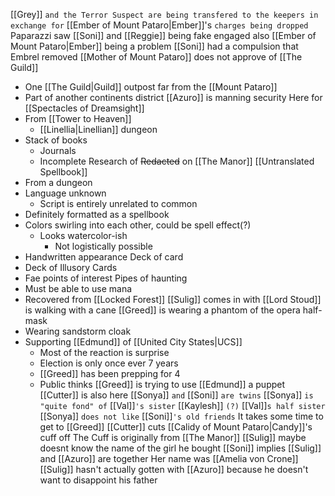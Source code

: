 [[Grey]] `and the Terror Suspect are being transfered to the keepers in exchange for` [[Ember of Mount Pataro|Ember]]'s `charges being dropped`
Paparazzi saw [[Soni]] and [[Reggie]] being fake engaged
also [[Ember of Mount Pataro|Ember]] being a problem
[[Soni]] had a compulsion that Embrel removed
[[Mother of Mount Pataro]] does not approve of [[The Guild]]
- One [[The Guild|Guild]] outpost far from the [[Mount Pataro]]
- Part of another continents district
[[Azuro]] is manning security
Here for [[Spectacles of Dreamsight]]
- From [[Tower to Heaven]]
	- [[Linellia|Linellian]] dungeon
- Stack of books
	- Journals
	- Incomplete Research of ~~Redacted~~ on [[The Manor]]
[[Untranslated Spellbook]]
- From a dungeon
- Language unknown
	- Script is entirely unrelated to common
- Definitely formatted as a spellbook
- Colors swirling into each other, could be spell effect(?)
	- Looks watercolor-ish
		- Not logistically possible
- Handwritten appearance
Deck of card
- Deck of Illusory Cards
- Fae points of interest
Pipes of haunting
- Must be able to use mana
- Recovered from [[Locked Forest]]
[[Sulig]] comes in with
[[Lord Stoud]] is walking with a cane
[[Greed]] is wearing a phantom of the opera half-mask
- Wearing sandstorm cloak
- Supporting [[Edmund]] of [[United City States|UCS]]
	- Most of the reaction is surprise
	- Election is only once ever 7 years
	- [[Greed]] has been prepping for 4
	- Public thinks [[Greed]] is trying to use [[Edmund]] a puppet
[[Cutter]] is also here
[[Sonya]] `and` [[Soni]] `are twins`
[[Sonya]] `is "quite fond" of` [[Val]]`'s sister`
[[Kaylesh]] `(?)` [[Val]]`s half sister`
[[Sonya]] `does not like` [[Soni]]`'s old friends`
It takes some time to get to [[Greed]]
[[Cutter]] cuts [[Calidy of Mount Pataro|Candy]]'s cuff off
The Cuff is originally from [[The Manor]]
[[Sulig]] maybe doesnt know the name of the girl he bought
[[Soni]] implies [[Sulig]] and [[Azuro]] are together
Her name was [[Amelia von Crone]]
[[Sulig]] hasn't actually gotten with [[Azuro]] because he doesn't want to disappoint his father

